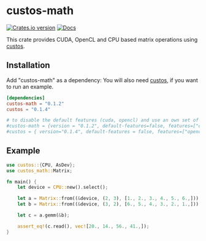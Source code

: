 # custos-math

[![Crates.io version](https://img.shields.io/crates/v/custos-math.svg)](https://crates.io/crates/custos-math)
[![Docs](https://docs.rs/custos-math/badge.svg?version=0.1.2)](https://docs.rs/custos-math/0.1.2/custos-math/)

This crate provides CUDA, OpenCL and CPU based matrix operations using [custos].

[custos]: https://github.com/elftausend/custos

## Installation

Add "custos-math" as a dependency:
You will also need [custos], if you want to run an example.
```toml
[dependencies]
custos-math = "0.1.2"
custos = "0.1.4"

# to disable the default features (cuda, opencl) and use an own set of features:
#custos-math = {version = "0.1.2", default-features=false, features=["opencl", "safe"]}
#custos = { version="0.1.4", default-features = false, features=["opencl", "safe"]}
```

## Example

```rust
use custos::{CPU, AsDev};
use custos_math::Matrix;

fn main() {
    let device = CPU::new().select();

    let a = Matrix::from((&device, (2, 3), [1., 2., 3., 4., 5., 6.,]));
    let b = Matrix::from((&device, (3, 2), [6., 5., 4., 3., 2., 1.,]));

    let c = a.gemm(&b);

    assert_eq!(c.read(), vec![20., 14., 56., 41.,]);
}
```